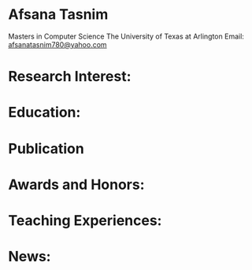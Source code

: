 # Afsana Tasnim
Masters in Computer Science
The University of Texas at Arlington
Email: afsanatasnim780@yahoo.com

# Research Interest:


# Education:


# Publication


# Awards and Honors:


# Teaching Experiences:


# News:
